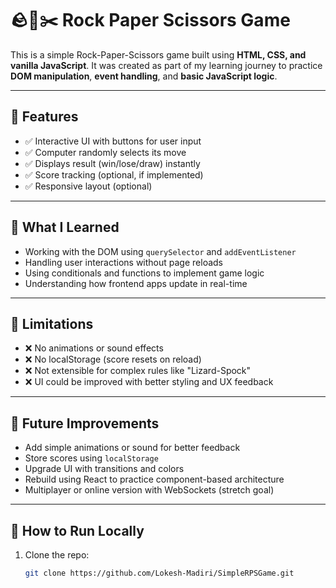 # 🪨📄✂️ Rock Paper Scissors Game

This is a simple Rock-Paper-Scissors game built using **HTML, CSS, and vanilla JavaScript**. It was created as part of my learning journey to practice **DOM manipulation**, **event handling**, and **basic JavaScript logic**.

---

## 🔧 Features

- ✅ Interactive UI with buttons for user input
- ✅ Computer randomly selects its move
- ✅ Displays result (win/lose/draw) instantly
- ✅ Score tracking (optional, if implemented)
- ✅ Responsive layout (optional)

---

## 🧠 What I Learned

- Working with the DOM using `querySelector` and `addEventListener`
- Handling user interactions without page reloads
- Using conditionals and functions to implement game logic
- Understanding how frontend apps update in real-time

---

## 🚫 Limitations

- ❌ No animations or sound effects
- ❌ No localStorage (score resets on reload)
- ❌ Not extensible for complex rules like "Lizard-Spock"
- ❌ UI could be improved with better styling and UX feedback

---

## 🚀 Future Improvements

- Add simple animations or sound for better feedback
- Store scores using `localStorage`
- Upgrade UI with transitions and colors
- Rebuild using React to practice component-based architecture
- Multiplayer or online version with WebSockets (stretch goal)

---

## 📂 How to Run Locally

1. Clone the repo:
   ```bash
   git clone https://github.com/Lokesh-Madiri/SimpleRPSGame.git
